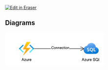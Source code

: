 <p><a target="_blank" href="https://jmfamily.eraser.io/workspace/AHUsHloUaPcaZXP8Ib99" id="edit-in-eraser-github-link"><img alt="Edit in Eraser" src="https://firebasestorage.googleapis.com/v0/b/second-petal-295822.appspot.com/o/images%2Fgithub%2FOpen%20in%20Eraser.svg?alt=media&amp;token=968381c8-a7e7-472a-8ed6-4a6626da5501"></a></p>




<!-- eraser-additional-content -->
## Diagrams
<!-- eraser-additional-files -->
<a href="/functions/architecture-cloud-architecture-1.eraserdiagram" data-element-id="ZUYTAkstlgt93DgGmNGZ_"><img src="/.eraser/AHUsHloUaPcaZXP8Ib99___67Ed9tq1O9R1Ue4HoW2lN54ivGo2___---diagram----358cea49bb994bdb7fbfe5f5332b85da.png" alt="" data-element-id="ZUYTAkstlgt93DgGmNGZ_" /></a>
<!-- end-eraser-additional-files -->
<!-- end-eraser-additional-content -->
<!--- Eraser file: https://jmfamily.eraser.io/workspace/AHUsHloUaPcaZXP8Ib99 --->